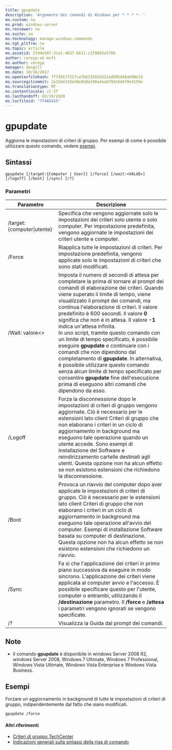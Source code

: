 ```yaml
---
title: gpupdate
description: 'Argomento dei comandi di Windows per * * * *- '
ms.custom: na
ms.prod: windows-server
ms.reviewer: na
ms.suite: na
ms.technology: manage-windows-commands
ms.tgt_pltfrm: na
ms.topic: article
ms.assetid: 2fd4e567-2ce1-4637-b611-c2f0895e5708
author: coreyp-at-msft
ms.author: coreyp
manager: dongill
ms.date: 10/16/2017
ms.openlocfilehash: 7f73917721fca7b623501b521ad095d40ab98e33
ms.sourcegitcommit: 2a15de216edde8b8e240a4aa679dc6d470e4159e
ms.translationtype: MT
ms.contentlocale: it-IT
ms.lasthandoff: 02/19/2020
ms.locfileid: "77465415"
---
```

# <a name="gpupdate"></a>gpupdate

Aggiorna le impostazioni di criteri di gruppo. Per esempi di come è possibile utilizzare questo comando, vedere [esempi](#examples).

## <a name="syntax"></a>Sintassi

```
gpupdate [/target:{Computer | User}] [/force] [/wait:<VALUE>] [/logoff] [/boot] [/sync] [/?]
```

### <a name="parameters"></a>Parametri

|     Parametro     |                                                                                                                                                                                                                                                                                                                             Descrizione                                                                                                                                                                                                                                                                                                                             |
|-------------------|---------------------------------------------------------------------------------------------------------------------------------------------------------------------------------------------------------------------------------------------------------------------------------------------------------------------------------------------------------------------------------------------------------------------------------------------------------------------------------------------------------------------------------------------------------------------------------------------------------------------------------------------------------------------|
| /target: {computer\|utente} | Specifica che vengono aggiornate solo le impostazioni dei criteri solo utente o solo computer. Per impostazione predefinita, vengono aggiornate le impostazioni dei criteri utente e computer.                                                                                                                                                                                                                                                                                                                                |
|      /Force       |                                                                                                                                                                                                                                                                                   Riapplica tutte le impostazioni di criteri. Per impostazione predefinita, vengono applicate solo le impostazioni di criteri che sono stati modificati.                                                                                                                                                                                                                                                                                    |
|  /Wait: valore\<>   | Imposta il numero di secondi di attesa per completare la prima di tornare al prompt dei comandi di elaborazione dei criteri. Quando viene superato il limite di tempo, viene visualizzato il prompt dei comandi, ma continua l'elaborazione di criteri. Il valore predefinito è 600 secondi. Il valore **0** significa che non è in attesa. Il valore **-1** indica un'attesa infinita.</br>In uno script, tramite questo comando con un limite di tempo specificato, è possibile eseguire **gpupdate** e continuare con i comandi che non dipendono dal completamento di **gpupdate**. In alternativa, è possibile utilizzare questo comando senza alcun limite di tempo specificato per consentire **gpupdate** fine dell'esecuzione prima di eseguono altri comandi che dipendono da esso. |
|      /Logoff      |                                                                                                                                   Forza la disconnessione dopo le impostazioni di criteri di gruppo vengono aggiornate. Ciò è necessario per le estensioni lato client Criteri di gruppo che non elaborano i criteri in un ciclo di aggiornamento in background ma eseguono tale operazione quando un utente accede. Sono esempi di installazione del Software e reindirizzamento cartelle destinati agli utenti. Questa opzione non ha alcun effetto se non esistono estensioni che richiedono la disconnessione.                                                                                                                                    |
|       /Boot       |                                                                                                                                       Provoca un riavvio del computer dopo aver applicate le impostazioni di criteri di gruppo. Ciò è necessario per le estensioni lato client Criteri di gruppo che non elaborano i criteri in un ciclo di aggiornamento in background ma eseguono tale operazione all'avvio del computer. Esempi di installazione Software basata su computer di destinazione. Questa opzione non ha alcun effetto se non esistono estensioni che richiedono un riavvio.                                                                                                                                        |
|       /Sync       |                                                                                                                                                                              Fa sì che l'applicazione dei criteri in primo piano successiva da eseguire in modo sincrono. L'applicazione dei criteri viene applicata al computer avvio e l'accesso. È possibile specificare questo per l'utente, computer o entrambi, utilizzando il **/destinazione** parametro. Il **/force** e **/attesa** i parametri vengono ignorati se vengono specificate.                                                                                                                                                                               |
|        /?         |                                                                                                                                                                                                                                                                                                                Visualizza la Guida dal prompt dei comandi.                                                                                                                                                                                                                                                                                                                 |

## <a name="remarks"></a>Note

-   Il comando **gpupdate** è disponibile in windows Server 2008 R2, windows Server 2008, Windows 7 Ultimate, Windows 7 Professional, Windows Vista Ultimate, Windows Vista Enterprise e Windows Vista Business.

## <a name="examples"></a>Esempi

Forzare un aggiornamento in background di tutte le impostazioni di criteri di gruppo, indipendentemente dal fatto che siano modificati.

```
gpupdate /force
```

#### <a name="additional-references"></a>Altri riferimenti

-   [Criteri di gruppo TechCenter](https://go.microsoft.com/fwlink/?LinkID=145531)
-   [Indicazioni generali sulla sintassi della riga di comando](command-line-syntax-key.md)
